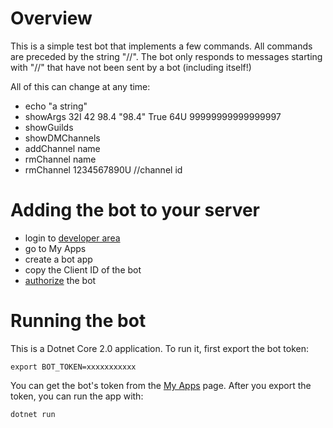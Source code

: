 # Overview

This is a simple test bot that implements a few commands. All commands are preceded by the string "//". The bot only responds to messages starting with "//" that have not been sent by a bot (including itself!)

All of this can change at any time:

* echo "a string"
* showArgs 32I 42 98.4 "98.4" True 64U 99999999999999997
* showGuilds
* showDMChannels
* addChannel name
* rmChannel name
* rmChannel 1234567890U //channel id

# Adding the bot to your server

* login to [developer area](https://discordapp.com/developers/docs/intro)
* go to My Apps
* create a bot app
* copy the Client ID of the bot
* [authorize](https://discordapp.com/oauth2/authorize?client_id=CLIENT_ID_GOES_HERE&scope=bot) the bot 

# Running the bot

This is a Dotnet Core 2.0 application. To run it, first export the bot token:

    export BOT_TOKEN=xxxxxxxxxxx

You can get the bot's token from the [My Apps](https://discordapp.com/developers/applications/me) page. After you export the token, you can run the app with:

    dotnet run